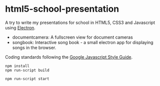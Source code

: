 # html5-school-presentation

A try to write my presentations for school in HTML5, CSS3 and
Javascript using [Electron](https://electron.atom.io/).

* documentcamera: A fullscreen view for document cameras
* songbook: Interactive song book - a small electron app for
  displaying songs in the browser.

Coding standards following the [Google Javascript Style
Guide](https://google.github.io/styleguide/javascriptguide.xml).

```
npm install
npm run-script build
```

```
npm run-script start
```
